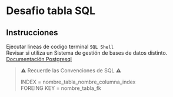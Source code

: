 # Desafio tabla SQL

## Instrucciones
  
  
Ejecutar lineas de codigo terminal `SQL Shell`  
Revisar si utiliza un Sistema de gestión de bases de datos distinto.  
[Documentación Postgresql](https://www.postgresqltutorial.com/)



> ⚠️ Recuerde las Convenciones de SQL ⚠️
>      
> INDEX  = nombre_tabla_nombre_columna_index  
> FOREING KEY = nombre_tabla_fk

